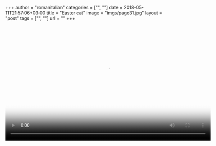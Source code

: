 +++
author = "romanitalian"
categories = ["", ""]
date = 2018-05-11T21:57:06+03:00
title = "Easter cat"
image = "imgs/page31.jpg"
layout = "post"
tags = ["", ""]
url = ""
+++

<video controls style="width:640px;height:360px;" poster="/imgs/page31.jpg" alt="Easter cat">
  <source src="/video/page_video_31.webm" type='video/webm;codecs="vp8, vorbis"' />
  <source src="/video/page_video_31.mp4" type='video/mp4;codecs="avc1.42E01E, mp4a.40.2"' />
</video>